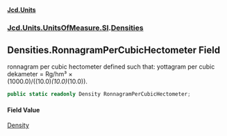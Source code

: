 #### [Jcd.Units](index.md 'index')
### [Jcd.Units.UnitsOfMeasure.SI](Jcd.Units.UnitsOfMeasure.SI.md 'Jcd.Units.UnitsOfMeasure.SI').[Densities](Densities.md 'Jcd.Units.UnitsOfMeasure.SI.Densities')

## Densities.RonnagramPerCubicHectometer Field

ronnagram per cubic hectometer defined such that: yottagram per cubic dekameter = Rg/hm³ ×  
(1000.0)/((10.0)*(10.0)*(10.0)).

```csharp
public static readonly Density RonnagramPerCubicHectometer;
```

#### Field Value
[Density](Density.md 'Jcd.Units.UnitTypes.Density')